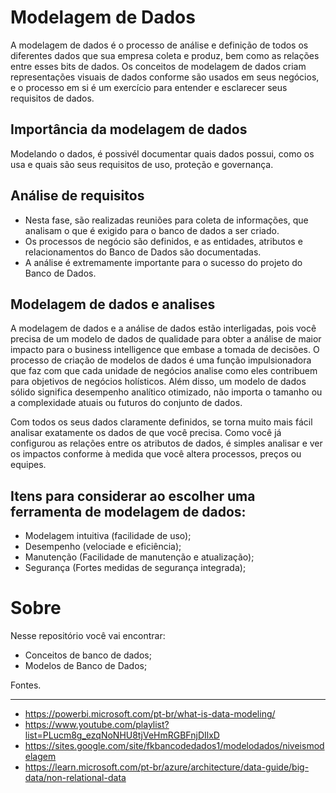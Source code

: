 # Modelagem de Dados

A modelagem de dados é o processo de análise e definição de todos os diferentes dados que sua empresa coleta e produz, bem como as relações entre esses bits de dados. Os conceitos de modelagem de dados criam representações visuais de dados conforme são usados em seus negócios, e o processo em si é um exercício para entender e esclarecer seus requisitos de dados.

## Importância da modelagem de dados

Modelando o dados, é possivél documentar quais dados possui, como os usa e quais são seus requisitos de uso, proteção e governança.

## Análise de requisitos
 * Nesta fase, são realizadas reuniões para coleta de informações, que analisam o que é exigido para o banco de dados a ser criado.
 * Os processos de negócio são definidos, e as entidades, atributos e relacionamentos do Banco de Dados são documentadas.
 * A análise é extremamente importante para o sucesso do projeto do Banco de Dados.

## Modelagem de dados e analises

A modelagem de dados e a análise de dados estão interligadas, pois você precisa de um modelo de dados de qualidade para obter a análise de maior impacto para o business intelligence que embase a tomada de decisões. O processo de criação de modelos de dados é uma função impulsionadora que faz com que cada unidade de negócios analise como eles contribuem para objetivos de negócios holísticos. Além disso, um modelo de dados sólido significa desempenho analítico otimizado, não importa o tamanho ou a complexidade atuais ou futuros do conjunto de dados.

Com todos os seus dados claramente definidos, se torna muito mais fácil analisar exatamente os dados de que você precisa. Como você já configurou as relações entre os atributos de dados, é simples analisar e ver os impactos conforme à medida que você altera processos, preços ou equipes.

## Itens para considerar ao escolher uma ferramenta de modelagem de dados:

* Modelagem intuitiva (facilidade de uso);
* Desempenho (velociade e eficiência);
* Manutenção (Facilidade de manutenção e atualização);
* Segurança (Fortes medidas de segurança integrada);


# Sobre
Nesse repositório você vai encontrar:
* Conceitos de banco de dados;
* Modelos de Banco de Dados;



Fontes.
________________________________________________________________
- https://powerbi.microsoft.com/pt-br/what-is-data-modeling/
- https://www.youtube.com/playlist?list=PLucm8g_ezqNoNHU8tjVeHmRGBFnjDIlxD
- https://sites.google.com/site/fkbancodedados1/modelodados/niveismodelagem
- https://learn.microsoft.com/pt-br/azure/architecture/data-guide/big-data/non-relational-data


